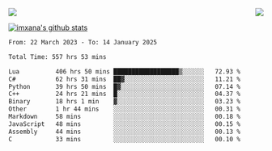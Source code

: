<p>
  <a href="https://count.getloli.com/"><img src="https://count.getloli.com/get/@xana.readme?theme=moebooru-h"></a>
  <img src="https://weather-icon.journeyad.repl.co/@hangzhou?v=1" align="right">
</p>


<a href="https://github.com/imxana"><img align="center" src="https://github-readme-stats.vercel.app/api?username=imxana&show_icons=true&include_all_commits=true&hide_border=tru&custom_title=imxana%27s%20Github%20Stats" alt="imxana's github stats" /></a> 

<!--START_SECTION:waka-->

```txt
From: 22 March 2023 - To: 14 January 2025

Total Time: 557 hrs 53 mins

Lua          406 hrs 50 mins ██████████████████▒░░░░░░   72.93 %
C#           62 hrs 31 mins  ██▓░░░░░░░░░░░░░░░░░░░░░░   11.21 %
Python       39 hrs 50 mins  █▓░░░░░░░░░░░░░░░░░░░░░░░   07.14 %
C++          24 hrs 21 mins  █░░░░░░░░░░░░░░░░░░░░░░░░   04.37 %
Binary       18 hrs 1 min    ▓░░░░░░░░░░░░░░░░░░░░░░░░   03.23 %
Other        1 hr 44 mins    ░░░░░░░░░░░░░░░░░░░░░░░░░   00.31 %
Markdown     58 mins         ░░░░░░░░░░░░░░░░░░░░░░░░░   00.18 %
JavaScript   48 mins         ░░░░░░░░░░░░░░░░░░░░░░░░░   00.15 %
Assembly     44 mins         ░░░░░░░░░░░░░░░░░░░░░░░░░   00.13 %
C            33 mins         ░░░░░░░░░░░░░░░░░░░░░░░░░   00.10 %
```

<!--END_SECTION:waka-->
